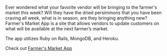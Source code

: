 Ever wondered what your favorite vendor will be bringing to the farmer's market this week? Will they have the dried persimmons that you have been craving all week, what is in season, are they bringing anything new? Farmer's Market App is a site that allows vendors to update customers on what will be available at the next farmer’s market.

The app utilizes Ruby on Rails, MongoDB, and Heroku.

Check out <a href="http://farmersmarketapp.herokuapp.com/"> Farmer's Market App </a>